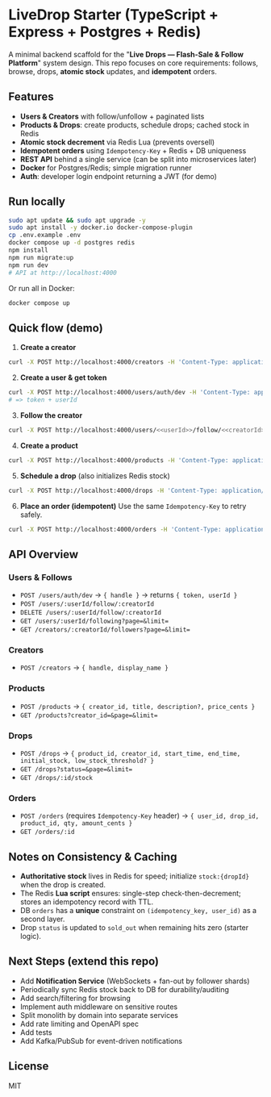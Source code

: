 
# LiveDrop Starter (TypeScript + Express + Postgres + Redis)

A minimal backend scaffold for the "**Live Drops — Flash-Sale & Follow Platform**" system design.
This repo focuses on core requirements: follows, browse, drops, **atomic stock** updates, and **idempotent** orders.

## Features

- **Users & Creators** with follow/unfollow + paginated lists
- **Products & Drops**: create products, schedule drops; cached stock in Redis
- **Atomic stock decrement** via Redis Lua (prevents oversell)
- **Idempotent orders** using `Idempotency-Key` + Redis + DB uniqueness
- **REST API** behind a single service (can be split into microservices later)
- **Docker** for Postgres/Redis; simple migration runner
- **Auth**: developer login endpoint returning a JWT (for demo)


## Run locally

```bash
sudo apt update && sudo apt upgrade -y
sudo apt install -y docker.io docker-compose-plugin
cp .env.example .env
docker compose up -d postgres redis
npm install
npm run migrate:up
npm run dev
# API at http://localhost:4000
```

Or run all in Docker:

```bash
docker compose up
```

## Quick flow (demo)

1. **Create a creator**
```bash
curl -X POST http://localhost:4000/creators -H 'Content-Type: application/json' -d '{"handle":"alice","display_name":"Alice Artist"}'
```
2. **Create a user & get token**
```bash
curl -X POST http://localhost:4000/users/auth/dev -H 'Content-Type: application/json' -d '{"handle":"bob"}'
# => token + userId
```
3. **Follow the creator**
```bash
curl -X POST http://localhost:4000/users/<<userId>>/follow/<<creatorId>>
```
4. **Create a product**
```bash
curl -X POST http://localhost:4000/products -H 'Content-Type: application/json' -d '{"creator_id":"<<creatorId>>","title":"Sticker Pack","description":"Glossy","price_cents":899}'
```
5. **Schedule a drop** (also initializes Redis stock)
```bash
curl -X POST http://localhost:4000/drops -H 'Content-Type: application/json' -d '{"product_id":"<<productId>>","creator_id":"<<creatorId>>","start_time":"2025-09-14T10:00:00Z","end_time":"2025-09-14T12:00:00Z","initial_stock":10,"low_stock_threshold":3}'
```
6. **Place an order (idempotent)**
Use the same `Idempotency-Key` to retry safely.
```bash
curl -X POST http://localhost:4000/orders -H 'Content-Type: application/json' -H 'Idempotency-Key: abc123' -d '{"user_id":"<<userId>>","drop_id":"<<dropId>>","product_id":"<<productId>>","qty":1,"amount_cents":899}'
```

## API Overview

### Users & Follows
- `POST /users/auth/dev` → `{ handle }` → returns `{ token, userId }`
- `POST /users/:userId/follow/:creatorId`
- `DELETE /users/:userId/follow/:creatorId`
- `GET /users/:userId/following?page=&limit=`
- `GET /creators/:creatorId/followers?page=&limit=`

### Creators
- `POST /creators` → `{ handle, display_name }`

### Products
- `POST /products` → `{ creator_id, title, description?, price_cents }`
- `GET /products?creator_id=&page=&limit=`

### Drops
- `POST /drops` → `{ product_id, creator_id, start_time, end_time, initial_stock, low_stock_threshold? }`
- `GET /drops?status=&page=&limit=`
- `GET /drops/:id/stock`

### Orders
- `POST /orders` (requires `Idempotency-Key` header) → `{ user_id, drop_id, product_id, qty, amount_cents }`
- `GET /orders/:id`

## Notes on Consistency & Caching

- **Authoritative stock** lives in Redis for speed; initialize `stock:{dropId}` when the drop is created.
- The Redis **Lua script** ensures: single-step check-then-decrement; stores an idempotency record with TTL.
- DB `orders` has a **unique** constraint on `(idempotency_key, user_id)` as a second layer.
- Drop `status` is updated to `sold_out` when remaining hits zero (starter logic).

## Next Steps (extend this repo)
- Add **Notification Service** (WebSockets + fan-out by follower shards)
- Periodically sync Redis stock back to DB for durability/auditing
- Add search/filtering for browsing
- Implement auth middleware on sensitive routes
- Split monolith by domain into separate services
- Add rate limiting and OpenAPI spec
- Add tests
- Add Kafka/PubSub for event-driven notifications

## License
MIT
